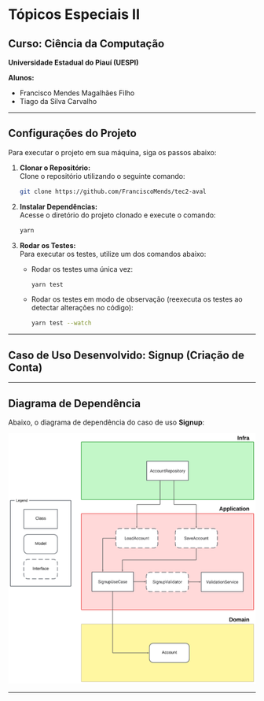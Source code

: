 # Tópicos Especiais II

## Curso: Ciência da Computação  
**Universidade Estadual do Piauí (UESPI)**  

**Alunos:**  
- Francisco Mendes Magalhães Filho  
- Tiago da Silva Carvalho  

---

## Configurações do Projeto  

Para executar o projeto em sua máquina, siga os passos abaixo:  

1. **Clonar o Repositório:**  
   Clone o repositório utilizando o seguinte comando:  
   ```bash
   git clone https://github.com/FranciscoMends/tec2-aval
   ```

2. **Instalar Dependências:**  
   Acesse o diretório do projeto clonado e execute o comando:  
   ```bash
   yarn
   ```  

3. **Rodar os Testes:**  
   Para executar os testes, utilize um dos comandos abaixo:  

   - Rodar os testes uma única vez:  
     ```bash
     yarn test
     ```  

   - Rodar os testes em modo de observação (reexecuta os testes ao detectar alterações no código):  
     ```bash
     yarn test --watch
     ```  

---


## Caso de Uso Desenvolvido: **Signup (Criação de Conta)**  


---

## Diagrama de Dependência  

Abaixo, o diagrama de dependência do caso de uso **Signup**:  

![use case diagram sign up](docs/diagram.png)

---
